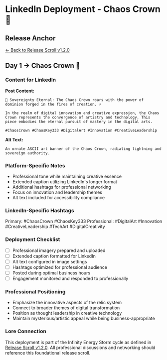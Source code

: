 # LinkedIn Deployment - Chaos Crown 👑

## Release Anchor
[← Back to Release Scroll v1.2.0](../../../release-scrolls/v1.2.0.md)

## Day 1 → Chaos Crown 👑

### Content for LinkedIn
**Post Content:**
```
👑 Sovereignty Eternal: The Chaos Crown roars with the power of dominion forged in the fires of creation. ⚡

In the realm of digital innovation and creative expression, the Chaos Crown represents the convergence of artistry and technology. This piece embodies the eternal pursuit of mastery in the digital arts.

#ChaosCrown #ChaosKey333 #DigitalArt #Innovation #CreativeLeadership
```

**Alt Text:**
```
An ornate ASCII art banner of the Chaos Crown, radiating lightning and sovereign authority.
```

### Platform-Specific Notes
- Professional tone while maintaining creative essence
- Extended caption utilizing LinkedIn's longer format
- Additional hashtags for professional networking
- Focus on innovation and leadership themes
- Alt text included for accessibility compliance

### LinkedIn-Specific Hashtags
Primary: #ChaosCrown #ChaosKey333
Professional: #DigitalArt #Innovation #CreativeLeadership #TechArt #DigitalCreativity

### Deployment Checklist
- [ ] Professional imagery prepared and uploaded
- [ ] Extended caption formatted for LinkedIn
- [ ] Alt text configured in image settings
- [ ] Hashtags optimized for professional audience
- [ ] Posted during optimal business hours
- [ ] Engagement monitored and responded to professionally

### Professional Positioning
- Emphasize the innovative aspects of the relic system
- Connect to broader themes of digital transformation
- Position as thought leadership in creative technology
- Maintain mysterious/artistic appeal while being business-appropriate

### Lore Connection
This deployment is part of the Infinity Energy Storm cycle as defined in [Release Scroll v1.2.0](../../../release-scrolls/v1.2.0.md). All professional discussions and networking should reference this foundational release scroll.